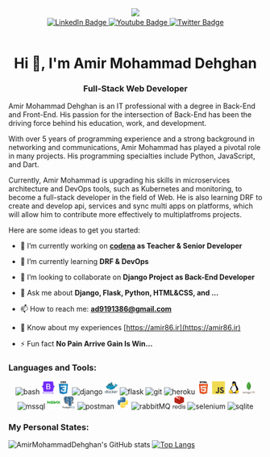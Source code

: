 
<div id="header" align="center">
  <img src="https://media.giphy.com/media/M9gbBd9nbDrOTu1Mqx/giphy.gif" width="100"/>
</div>

<div id="badges" align="center">
  <a href="[your-linkedin-URL](https://www.linkedin.com/in/amir-mohammad-dehghan-33815324a/)">
    <img src="https://img.shields.io/badge/LinkedIn-blue?style=for-the-badge&logo=linkedin&logoColor=white" alt="LinkedIn Badge"/>
  </a>
  <a href="your-youtube-URL">
    <img src="https://img.shields.io/badge/YouTube-red?style=for-the-badge&logo=youtube&logoColor=white" alt="Youtube Badge"/>
  </a>
  <a href="your-twitter-URL">
    <img src="https://img.shields.io/badge/Twitter-blue?style=for-the-badge&logo=twitter&logoColor=white" alt="Twitter Badge"/>
  </a>
  <br>
  <img  src="https://komarev.com/ghpvc/?username=AmirMohammadDehghan&style=flat-square&color=blue" alt=""/>
</div>



<h1 align="center">Hi 👋, I'm Amir Mohammad Dehghan</h1>
<h3 align="center">Full-Stack Web Developer</h3>

<p align="left">Amir Mohammad Dehghan is an IT professional with a degree in Back-End and Front-End. His passion for the intersection of Back-End has been the driving force behind his education, work, and development.</p>

<p align="left">With over 5 years of programming experience and a strong background in networking and communications, Amir Mohammad has played a pivotal role in many projects. His programming specialties include Python, JavaScript, and Dart.</p>

<!-- <p align="left">In 2024, Ali founded Codech, a team dedicated to teaching various specialties in the field of Web and Android , with a particular focus on backend and framework designs such as Django. He has a unique ability to ideate and transform ideas into products, as well as reverse engineer existing products to uncover their underlying mechanisms.</p> -->

<p align="left">Currently, Amir Mohammad is upgrading his skills in microservices architecture and DevOps tools, such as Kubernetes and monitoring, to become a full-stack developer in the field of Web. He is also learning DRF to create and develop api, services and sync multi apps on platforms, which will allow him to contribute more effectively to multiplatfroms projects.</p>


Here are some ideas to get you started:

- 🔭 I’m currently working on **[codena](codena.org) as Teacher & Senior Developer**
 
- 🌱 I’m currently learning **DRF & DevOps**
  
- 👯 I’m looking to collaborate on **Django Project as Back-End Developer**

  <!-- 🤔 I’m looking for help with ... -->
- 💬 Ask me about **Django, Flask, Python, HTML&CSS, and ...**
 
- 📫 How to reach me: **ad9191386@gmail.com**
  
<!-- 😄 Pronouns: ... -->
- 📄 Know about my experiences [https://amir86.ir](https://amir86.ir)
  
- ⚡ Fun fact **No Pain Arrive Gain Is Win...**



<h3 align="left">Languages and Tools:</h3>
<p align="center">  
<img src="https://www.vectorlogo.zone/logos/gnu_bash/gnu_bash-icon.svg" alt="bash" width="26" height="26"/> 
<img src="https://raw.githubusercontent.com/devicons/devicon/master/icons/bootstrap/bootstrap-plain-wordmark.svg" alt="bootstrap" width="26" height="26"/>
<img src="https://raw.githubusercontent.com/devicons/devicon/master/icons/css3/css3-original-wordmark.svg" alt="css3" width="26" height="26"/>
<img src="https://user-images.githubusercontent.com/29748439/177030588-a1916efd-384b-439a-9b30-24dd24dd48b6.png" alt="django" width="40" height="26"/> 
<img src="https://raw.githubusercontent.com/devicons/devicon/master/icons/docker/docker-original-wordmark.svg" alt="docker" width="26" height="26"/>
<img src="https://www.vectorlogo.zone/logos/pocoo_flask/pocoo_flask-icon.svg" alt="flask" width="26" height="26"/>
<img src="https://www.vectorlogo.zone/logos/git-scm/git-scm-icon.svg" alt="git" width="26" height="26"/>
<img src="https://www.vectorlogo.zone/logos/heroku/heroku-icon.svg" alt="heroku" width="26" height="26"/>
<img src="https://raw.githubusercontent.com/devicons/devicon/master/icons/html5/html5-original-wordmark.svg" alt="html5" width="26" height="26"/>
<img src="https://raw.githubusercontent.com/devicons/devicon/master/icons/javascript/javascript-original.svg" alt="javascript" width="26" height="26"/>
<img src="https://raw.githubusercontent.com/devicons/devicon/master/icons/linux/linux-original.svg" alt="linux" width="26" height="26"/>
<img src="https://raw.githubusercontent.com/devicons/devicon/master/icons/mongodb/mongodb-original-wordmark.svg" alt="mongodb" width="26" height="26"/>
<img src="https://www.svgrepo.com/show/303229/microsoft-sql-server-logo.svg" alt="mssql" width="26" height="26"/>
<img src="https://raw.githubusercontent.com/devicons/devicon/master/icons/nginx/nginx-original.svg" alt="nginx" width="26" height="26"/>
<img src="https://raw.githubusercontent.com/devicons/devicon/master/icons/postgresql/postgresql-original-wordmark.svg" alt="postgresql" width="26" height="26"/>
<img src="https://www.vectorlogo.zone/logos/getpostman/getpostman-icon.svg" alt="postman" width="26" height="26"/>
<img src="https://raw.githubusercontent.com/devicons/devicon/master/icons/python/python-original.svg" alt="python" width="26" height="26"/>
<img src="https://www.vectorlogo.zone/logos/rabbitmq/rabbitmq-icon.svg" alt="rabbitMQ" width="26" height="26"/>
<img src="https://raw.githubusercontent.com/devicons/devicon/master/icons/redis/redis-original-wordmark.svg" alt="redis" width="26" height="26"/>
<img src="https://raw.githubusercontent.com/detain/svg-logos/780f25886640cef088af994181646db2f6b1a3f8/svg/selenium-logo.svg" alt="selenium" width="26" height="26"/>
<img src="https://www.vectorlogo.zone/logos/sqlite/sqlite-icon.svg" alt="sqlite" width="26" height="26"/>
</p>

  
<h3 align="left">My Personal States:</h3>

![AmirMohammadDehghan's GitHub stats](https://github-readme-stats.vercel.app/api?username=amirmohammaddehghan&show_icons=true&theme=radical&include_all_commits=true&count_private=true)   [![Top Langs](https://github-readme-stats.vercel.app/api/top-langs/?username=AmirMohammadDehghan&layout=compact&theme=vision-friendly-dark)](https://github.com/anuraghazra/github-readme-stats) 






